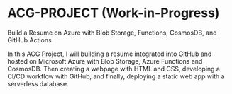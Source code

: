# ACG-PROJECT (Work-in-Progress)
Build a Resume on Azure with Blob Storage, Functions, CosmosDB, and GitHub Actions

In this ACG Project, I will building a resume integrated into GitHub and hosted on Microsoft Azure with Blob Storage, Azure Functions and CosmosDB. Then creating a webpage with HTML and CSS, developing a CI/CD workflow with GitHub, and finally, deploying a static web app with a serverless database. 



